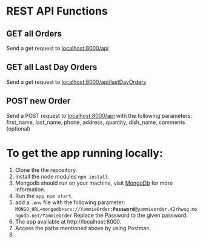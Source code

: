 <h1>REST API Functions</h1>
<h2>GET all Orders</h2>
Send a get request to <a href="http://localhost:8000/api/" target="_blank">localhost:8000/api</a> 
<h2>GET all Last Day Orders</h2>
Send a get request to <a href="http://localhost:8000/api/lastDayOrders/" target="_blank">localhost:8000/api/lastDayOrders</a> 
<h2>POST new Order</h2>
Send a POST request to <a href="http://localhost:8000/api/" target="_blank">localhost:8000/api</a>  with the following parameters:
  first_name, last_name, phone, address, quantity, dish_name, comments (optional)

<h1>To get the app running locally:</h1>

1. Clone the the repository.
2. Install the node modules <code>npm install</code>.
3. Mongodb should run on your machine, visit [MongoDb](https://www.mongodb.com/docs/manual/administration/install-community/) for more information.
3. Run the <code>app npm start</code>.
6. add a <code>.env</code> file with the following parameter: <code>MONGO_URL=mongodb+srv://YammieOrder:**Password**@yammieorder.42rhweg.mongodb.net/YammieOrder</code>
Replace the Password to the given password.
4. The app available at http://localhost:8000.
5. Access the paths mentioned above by using Postman.
6.

